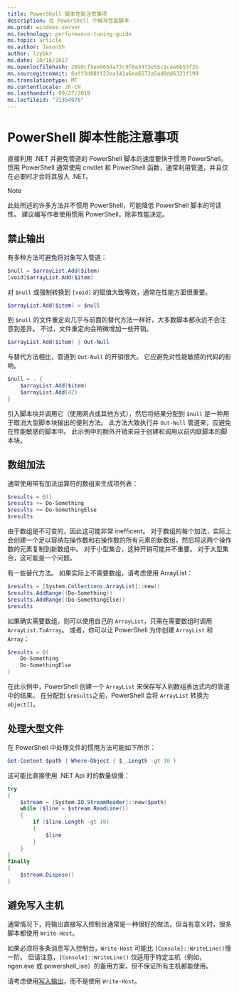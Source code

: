 ```yaml
---
title: PowerShell 脚本性能注意事项
description: 在 PowerShell 中编写性能脚本
ms.prod: windows-server
ms.technology: performance-tuning-guide
ms.topic: article
ms.author: JasonSh
author: lzybkr
ms.date: 10/16/2017
ms.openlocfilehash: 2898cf5ee965da77c9f6a3473e55c1cee6b53f2b
ms.sourcegitcommit: 6aff3d88ff22ea141a6ea6572a5ad8dd6321f199
ms.translationtype: MT
ms.contentlocale: zh-CN
ms.lasthandoff: 09/27/2019
ms.locfileid: "71354976"
---
```

# <a name="powershell-scripting-performance-considerations"></a>PowerShell 脚本性能注意事项

直接利用 .NET 并避免管道的 PowerShell 脚本的速度要快于惯用 PowerShell。 惯用 PowerShell 通常使用 cmdlet 和 PowerShell 函数，通常利用管道，并且仅在必要时才会将其放入 .NET。

>[!Note] 
> 此处所述的许多方法并不惯用 PowerShell，可能降低 PowerShell 脚本的可读性。 建议编写作者使用惯用 PowerShell，除非性能决定。

## <a name="suppressing-output"></a>禁止输出

有多种方法可避免将对象写入管道：

```PowerShell
$null = $arrayList.Add($item)
[void]$arrayList.Add($item)
```

对 `$null` 或强制转换到 `[void]` 的赋值大致等效，通常在性能方面很重要。

```PowerShell
$arrayList.Add($item) > $null
```

到 `$null` 的文件重定向几乎与前面的替代方法一样好，大多数脚本都永远不会注意到差异。
不过，文件重定向会稍微增加一些开销。

```PowerShell
$arrayList.Add($item) | Out-Null
```

与替代方法相比，管道到 `Out-Null` 的开销很大。
它应避免对性能敏感的代码的影响。

```PowerShell
$null = . {
    $arrayList.Add($item)
    $arrayList.Add(42)
}
```

引入脚本块并调用它（使用网点或其他方式），然后将结果分配到 `$null` 是一种用于取消大型脚本块输出的便利方法。
此方法大致执行并 `Out-Null` 管道来，应避免在性能敏感的脚本中。
此示例中的额外开销来自于创建和调用以前内联脚本的脚本块。


## <a name="array-addition"></a>数组加法

通常使用带有加法运算符的数组来生成项列表：

```PowerShell
$results = @()
$results += Do-Something
$results += Do-SomethingElse
$results
```

由于数组是不可变的，因此这可能非常 inefficent。
对于数组的每个加法，实际上会创建一个足以容纳左操作数和右操作数的所有元素的新数组，然后将这两个操作数的元素复制到新数组中。
对于小型集合，这种开销可能并不重要。
对于大型集合，这可能是一个问题。

有一些替代方法。
如果实际上不需要数组，请考虑使用 ArrayList：

```PowerShell
$results = [System.Collections.ArrayList]::new()
$results.AddRange((Do-Something))
$results.AddRange((Do-SomethingElse))
$results
```

如果确实需要数组，则可以使用自己的 `ArrayList`，只需在需要数组时调用 `ArrayList.ToArray`。
或者，你可以让 PowerShell 为你创建 `ArrayList` 和 `Array`：

```PowerShell
$results = @(
    Do-Something
    Do-SomethingElse
)
```

在此示例中，PowerShell 创建一个 `ArrayList` 来保存写入到数组表达式内的管道中的结果。
在分配到 `$results`之前，PowerShell 会将 `ArrayList` 转换为 `object[]`。

## <a name="processing-large-files"></a>处理大型文件

在 PowerShell 中处理文件的惯用方法可能如下所示：

```PowerShell
Get-Content $path | Where-Object { $_.Length -gt 10 }
```

这可能比直接使用 .NET Api 时的数量级慢：

```PowerShell
try
{
    $stream = [System.IO.StreamReader]::new($path)
    while ($line = $stream.ReadLine())
    {
        if ($line.Length -gt 10)
        {
            $line
        }
    }
}
finally
{
    $stream.Dispose()
}
```

## <a name="avoid-write-host"></a>避免写入主机

通常情况下，将输出直接写入控制台通常是一种很好的做法，但当有意义时，很多脚本都使用 `Write-Host`。

如果必须将多条消息写入控制台，`Write-Host` 可能比 `[Console]::WriteLine()`慢一阶。 但请注意，`[Console]::WriteLine()` 仅适用于特定主机（例如，ngen.exe 或 powershell_ise）的备用方案，但不保证所有主机都能使用。

请考虑使用[写入输出](/powershell/module/Microsoft.PowerShell.Utility/Write-Output?view=powershell-5.1)，而不是使用 `Write-Host`。

